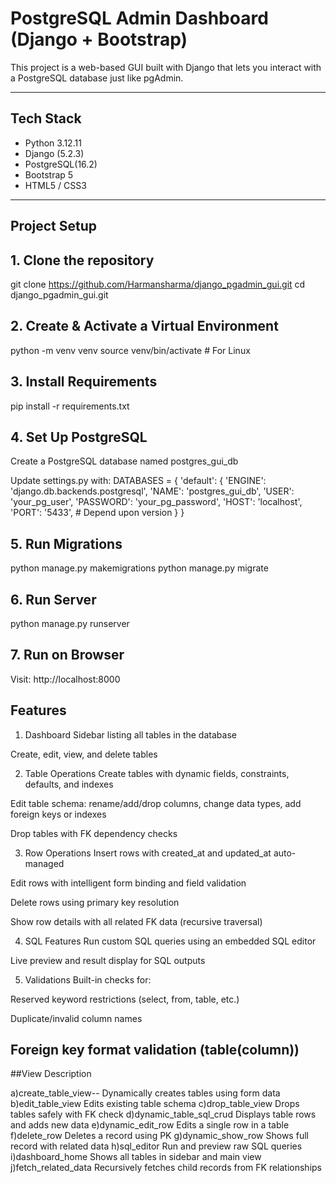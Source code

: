 #  PostgreSQL Admin Dashboard (Django + Bootstrap)

This project is a web-based GUI built with Django that lets you interact with a PostgreSQL database just like pgAdmin.

---


##  Tech Stack

- Python 3.12.11
- Django (5.2.3)
- PostgreSQL(16.2)
- Bootstrap 5
- HTML5 / CSS3

---

## Project Setup

## 1. Clone the repository

git clone https://github.com/Harmansharma/django_pgadmin_gui.git
cd django_pgadmin_gui.git

## 2. Create & Activate a Virtual Environment

python -m venv venv
source venv/bin/activate  # For Linux

## 3. Install Requirements
   
pip install -r requirements.txt

## 4. Set Up PostgreSQL

Create a PostgreSQL database named postgres_gui_db

Update settings.py with:
DATABASES = {
    'default': {
        'ENGINE': 'django.db.backends.postgresql',
        'NAME': 'postgres_gui_db',
        'USER': 'your_pg_user',
        'PASSWORD': 'your_pg_password',
        'HOST': 'localhost',
        'PORT': '5433', # Depend upon version
    }
}

## 5. Run Migrations
python manage.py makemigrations
python manage.py migrate


## 6. Run Server
python manage.py runserver

## 7. Run on Browser
Visit: http://localhost:8000


##  Features

1. Dashboard
Sidebar listing all tables in the database

Create, edit, view, and delete tables

2. Table Operations
Create tables with dynamic fields, constraints, defaults, and indexes

Edit table schema: rename/add/drop columns, change data types, add foreign keys or indexes

Drop tables with FK dependency checks

3. Row Operations
Insert rows with created_at and updated_at auto-managed

Edit rows with intelligent form binding and field validation

Delete rows using primary key resolution

Show row details with all related FK data (recursive traversal)

4. SQL Features
Run custom SQL queries using an embedded SQL editor

Live preview and result display for SQL outputs

5. Validations
Built-in checks for:

Reserved keyword restrictions (select, from, table, etc.)

Duplicate/invalid column names

Foreign key format validation (table(column))
---

##View                               Description

a)create_table_view--                Dynamically creates tables using form data
b)edit_table_view                    Edits existing table schema
c)drop_table_view                    Drops tables safely with FK check
d)dynamic_table_sql_crud             Displays table rows and adds new data
e)dynamic_edit_row                   Edits a single row in a table
f)delete_row                         Deletes a record using PK
g)dynamic_show_row                   Shows full record with related data
h)sql_editor                         Run and preview raw SQL queries
i)dashboard_home                     Shows all tables in sidebar and main view
j)fetch_related_data                 Recursively fetches child records from FK relationships